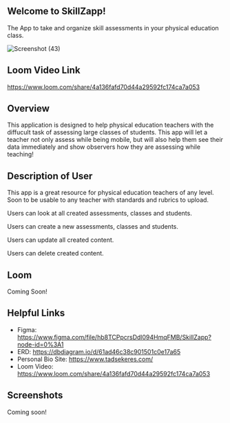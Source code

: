 ## Welcome to SkillZapp!
The App to take and organize skill assessments in your physical education class.

![Screenshot (43)](https://user-images.githubusercontent.com/74842096/150055717-099f55b9-e6b6-4cd2-ac78-bf7494612fa0.png)

## Loom Video Link
https://www.loom.com/share/4a136fafd70d44a29592fc174ca7a053

## Overview 
This application is designed to help physical education teachers with the diffucult task of assessing large classes of students. This app will let a teacher not only assess while being mobile, but will also help them see their data immediately and show observers how they are assessing while teaching!

## Description of User 
This app is a great resource for physical education teachers of any level. Soon to be usable to any teacher with standards and rubrics to upload.

Users can look at all created assessments, classes and students.

Users can create a new assessments, classes and students.

Users can update all created content.

Users can delete created content.

## Loom 
Coming Soon!

## Helpful Links
- Figma: https://www.figma.com/file/hb8TCPpcrsDdl094HmqFMB/SkillZapp?node-id=0%3A1
- ERD: https://dbdiagram.io/d/61ad46c38c901501c0e17a65
- Personal Bio Site: https://www.tadsekeres.com/
- Loom Video: https://www.loom.com/share/4a136fafd70d44a29592fc174ca7a053

## Screenshots
Coming soon!

